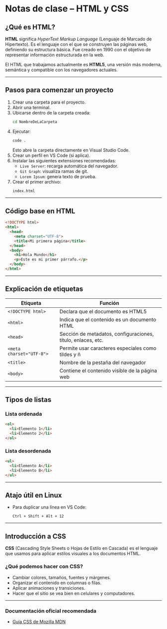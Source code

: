 # Notas de clase – HTML y CSS

## ¿Qué es HTML?

**HTML** significa *HyperText Markup Language* (Lenguaje de Marcado de Hipertexto). Es el lenguaje con el que se construyen las páginas web, definiendo su estructura básica. Fue creado en 1990 con el objetivo de representar información estructurada en la web.

El HTML que trabajamos actualmente es **HTML5**, una versión más moderna, semántica y compatible con los navegadores actuales.

---

## Pasos para comenzar un proyecto

1. Crear una carpeta para el proyecto.
2. Abrir una terminal.
3. Ubicarse dentro de la carpeta creada:
   ```bash
   cd NombreDeLaCarpeta
   ```
4. Ejecutar:
   ```bash
   code .
   ```
   Esto abre la carpeta directamente en Visual Studio Code.
5. Crear un perfil en VS Code (si aplica).
6. Instalar las siguientes extensiones recomendadas:
   - `Live Server`: recarga automática del navegador.
   - `Git Graph`: visualiza ramas de git.
   - `Lorem Ipsum`: genera texto de prueba.
7. Crear el primer archivo:
   ```bash
   index.html
   ```

---

## Código base en HTML

```html
<!DOCTYPE html>
<html>
  <head>
    <meta charset="UTF-8">
    <title>Mi primera página</title>
  </head>
  <body>
    <h1>Hola Mundo</h1>
    <p>Este es mi primer párrafo.</p>
  </body>
</html>
```

---

## Explicación de etiquetas

| Etiqueta                  | Función                                                        |
|---------------------------|----------------------------------------------------------------|
| `<!DOCTYPE html>`         | Declara que el documento es HTML5                              |
| `<html>`                  | Indica que el contenido es un documento HTML                   |
| `<head>`                  | Sección de metadatos, configuraciones, título, enlaces, etc.   |
| `<meta charset="UTF-8">`  | Permite usar caracteres especiales como tildes y ñ              |
| `<title>`                 | Nombre de la pestaña del navegador                             |
| `<body>`                  | Contiene el contenido visible de la página web                 |

---

## Tipos de listas

### Lista ordenada

```html
<ol>
  <li>Elemento 1</li>
  <li>Elemento 2</li>
</ol>
```

### Lista desordenada

```html
<ul>
  <li>Elemento A</li>
  <li>Elemento B</li>
</ul>
```

---

## Atajo útil en Linux

- Para duplicar una línea en VS Code:
  ```
  Ctrl + Shift + Alt + 12
  
  ```

---

## Introducción a CSS

**CSS** (Cascading Style Sheets o Hojas de Estilo en Cascada) es el lenguaje que usamos para aplicar estilos visuales a los documentos HTML.

### ¿Qué podemos hacer con CSS?

- Cambiar colores, tamaños, fuentes y márgenes.
- Organizar el contenido en columnas o filas.
- Aplicar animaciones y transiciones.
- Hacer que el sitio se vea bien en celulares y computadores.

---

### Documentación oficial recomendada

- [Guía CSS de Mozilla MDN](https://developer.mozilla.org/es/docs/Web/CSS)
